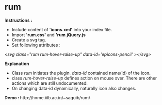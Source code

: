 rum
===
<b>Instructions : </b><br />
<ul>
  <li>Include content of <b>'icons.xml'</b> into your index file.</li>
  <li>Import <b>'rum.css'</b> and <b>'rum.jQuery.js</b></li>
  <li>Create a svg tag.</li>
  <li>Set following attributes :</li>
</ul>
<i>&lt;svg class="rum rum-hover-raise-up" data-id='epicons-pencil' &gt;&lt;/svg&gt;</i>

<b>Explanation</b><br />
<ul>
<li>Class <i>rum</i> initiates the plugin. <i>data-id</i> contained name(id) of the icon.</li>
<li>class <i>rum-hover-raise-up</i> defines action on mouse over. There are other actions which are still undocumented.</li>
<li>On changing data-id dynamically, naturally icon also changes.</li>
</ul>
<b>Demo : </b> http://home.iitb.ac.in/~saquib/rum/
